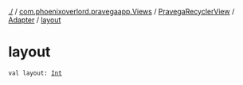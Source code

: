 [./](../../../index.md) / [com.phoenixoverlord.pravegaapp.Views](../../index.md) / [PravegaRecyclerView](../index.md) / [Adapter](index.md) / [layout](./layout.md)

# layout

`val layout: `[`Int`](https://kotlinlang.org/api/latest/jvm/stdlib/kotlin/-int/index.html)